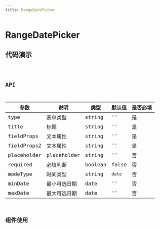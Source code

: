 ```yaml
---
title: RangeDatePicker
---
```


# RangeDatePicker

## 代码演示

<code src="./demo/index.tsx" />

## API

|参数|说明|类型|默认值|是否必填|
|--|--|--|--|--|
|type|表单类型|string|''|是|
|title|标题|string|''|是|
|fieldProps|文本属性|string|''|是|
|fieldProps2|文本属性|string|''|是|
|placeholder|placeholder|string|''|否|
|required|必填判断|boolean|false|否|
|modeType|时间类型|string|`date`|否|
|minDate|最小可选日期|date|''|否|
|maxDate|最大可选日期|date|''|否|

## 组件使用